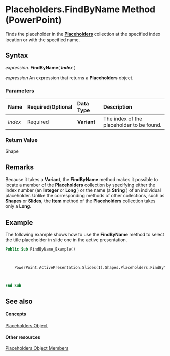 
# Placeholders.FindByName Method (PowerPoint)

Finds the placeholder in the  **[Placeholders](d16e06e4-185a-1b99-52a7-4787a4990684.md)** collection at the specified index location or with the specified name.


## Syntax

 _expression_. **FindByName**( **_Index_** )

 _expression_ An expression that returns a **Placeholders** object.


### Parameters



|**Name**|**Required/Optional**|**Data Type**|**Description**|
|:-----|:-----|:-----|:-----|
| _Index_|Required|**Variant**|The index of the placeholder to be found.|

### Return Value

Shape


## Remarks

Because it takes a  **Variant**, the **FindByName** method makes it possible to locate a member of the **Placeholders** collection by specifying either the index number (an **Integer** or **Long** ) or the name (a **String** ) of an individual placeholder. Unlike the corresponding methods of other collections, such as **[Shapes](eb208855-254e-1a0f-884b-4a5edcfd584d.md)** or **[Slides](ba7f514c-8f6d-d5ef-333f-c1da0f2ab767.md)**, the **[Item](744459ec-8122-6b3b-b458-6c1876db217b.md)** method of the **Placeholders** collection takes only a **Long**.


## Example

The following example shows how to use the  **FindByName** method to select the title placeholder in slide one in the active presentation.


```vb
Public Sub FindByName_Example()

    

    PowerPoint.ActivePresentation.Slides(1).Shapes.Placeholders.FindByName("Title 1").Select



End Sub
```


## See also


#### Concepts


[Placeholders Object](d16e06e4-185a-1b99-52a7-4787a4990684.md)
#### Other resources


[Placeholders Object Members](3c2b0314-d29c-9926-0c0d-fc33a24128ef.md)
